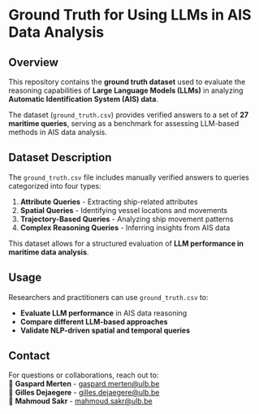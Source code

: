 # Ground Truth for Using LLMs in AIS Data Analysis

## Overview  
This repository contains the **ground truth dataset** used to evaluate the reasoning capabilities of **Large Language Models (LLMs)** in analyzing **Automatic Identification System (AIS) data**.  

The dataset (`ground_truth.csv`) provides verified answers to a set of **27 maritime queries**, serving as a benchmark for assessing LLM-based methods in AIS data analysis.  

## Dataset Description  
The `ground_truth.csv` file includes manually verified answers to queries categorized into four types:  
1. **Attribute Queries** - Extracting ship-related attributes  
2. **Spatial Queries** - Identifying vessel locations and movements  
3. **Trajectory-Based Queries** - Analyzing ship movement patterns  
4. **Complex Reasoning Queries** - Inferring insights from AIS data  

This dataset allows for a structured evaluation of **LLM performance in maritime data analysis**.  

## Usage  
Researchers and practitioners can use `ground_truth.csv` to:  
- **Evaluate LLM performance** in AIS data reasoning  
- **Compare different LLM-based approaches**  
- **Validate NLP-driven spatial and temporal queries**  

## Contact  
For questions or collaborations, reach out to:  
📧 **Gaspard Merten** - gaspard.merten@ulb.be  
📧 **Gilles Dejaegere** - gilles.dejaegere@ulb.be  
📧 **Mahmoud Sakr** - mahmoud.sakr@ulb.be  
